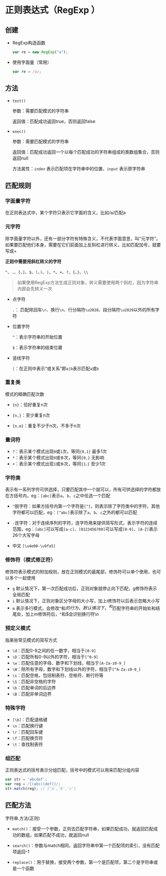 # 正则表达式（RegExp ）

## 创建

* RegExp构造函数

  ```js
  var re = new RegExp("a");
  ```

* 使用字面量（常用）

  ```js
  var re = /a/;
  ```



## 方法

* `test()` 

  参数：需要匹配模式的字符串

  返回值：匹配成功返回true，否则返回false

* `exec()`

  参数：需要匹配模式的字符串

  返回值：匹配成功返回一个以每个匹配成功的字符串组成的类数组集合，否则返回null

  方法属性：`index` 表示匹配项在字符串中的位置、`input` 表示原字符串



## 匹配规则

### 字面量字符

在正则表达式中，某个字符只表示它字面的含义，比如/a/匹配a

### 元字符

除字面量字符以外，还有一部分字符有特殊含义，不代表字面意思，叫“元字符”。如果要匹配他们本身，需要在它们前面加上反斜杠进行转义，比如匹配加号，就要写成\+

**正则中需要用斜杠转义的字符**

`^`、`.`、`[`、`]`、`$`、`(`、`)`、`|`、`*`、`+`、`?`、`{`、`}`、`\\`

> 如果使用RegExp方法生成正则对象，转义需要使用两个斜杠，因为字符串内部会先转义一次

* 点字符

  `.`： 匹配除回车`\r`、换行`\n`、行分隔符`\u2028`、段分隔符`\u2029`以外的所有字符

* 位置字符

  `^`：表示字符串的开始位置

  `$`：表示字符串的结束位置

* 竖线字符

  `|`：在正则中表示“或关系”即`a|b`表示匹配`a`或`b`

### 重复类

模式的精确匹配次数

* `{n}`：恰好重复n次

* `{n,}`：至少重复n次

* `{n,m}`：重复不少于n次，不多于n次

### 量词符

* `?`：表示某个模式出现`0`或`1`次，等同`{0,1}` 最多1次
* `*`：表示某个模式出现`0`或`多`次，等同`{0,}` 无影响
* `+`：表示某个模式出现`1`或`多`次，等同`{1，}` 至少1次

### 字符类

表示有一系列字符可供选择，只要匹配其中一个就可以，所有可供选择的字符都放在方括号内，eg：`[abc]`表示`a`、`b`、`c`之中任选一个匹配

* `^`脱字符：如果方括号内第一个字符是`[^]`，则表示除了字符类中的字符，其他字符都可以匹配，eg：`[^abc]`表示除了`a`、`b`、`c`之外的都可以匹配
* `-`连字符：对于连续序列的字符，连字符用来提供简写形式，表示字符的连续范围，eg：`[abc]`可以写成`[a-c]`、`[0123456789]`可以写成`[0-9]`、`[A-Z]`表示26个大写字母

* 中文 `[\u4e00-\u9fa5]`

### 修饰符（模式修正符）

修饰符表示模式的附加规则，放在正则模式的最尾部，修饰符可以单个使用，也可以多个一起使用

* `g` 默认情况下，第一次匹配成功后，正则对象就停止向下匹配，g修饰符表示全局匹配
* `i` 默认情况下，正则对象区分字母的大小写，加上i修饰符以后表示忽略大小写
* `m` 表示多行模式，会修改^和$的行为，默认情况下，^和$匹配字符串的开始处和结尾处，加上m修饰符后，^和$会识别换行符\n

### 预定义模式

指某些常见模式的简写方式

* `\d`：匹配0-9之间的任一数字，相当于`[0-9]`
* `\D`：匹配所有0-9以外的字符，相当于`[^0-9]`
* `\w`：匹配任意的字母、数字和下划线，相当于`[A-Za-z0-9_]`
* `\W`：除所有字母，数字和下划线以外的字符，相当于`[^A-Za-z0-9_]`
* `\s`：匹配空格，包括制表符、空格符、断行符等
* `\S`：匹配非空格的字符
* `\b`：匹配单词的后边界
* `\B`：匹配非单词边界

### 特殊字符

* `[\b]`：匹配退格键
* `\n`：匹配换行键
* `\r`：匹配回车键
* `\f`：匹配换页符
* `\t`：查找制表符

### 组匹配

正则表达式的括号表示分组匹配，括号中的模式可以用来匹配分组内容

```js
var str = 'abcdef';
var reg = /[(abc)(def)]/;
str.match(reg); // ['a','b','c']
```



## 匹配方法

字符串.方法(正则)

* `match()`：接受一个参数，正则去匹配字符串，如果匹配成功，就返回匹配成功的数组，如果匹配不成功，就返回null

* `search()`：参数与match相同，返回字符串中第一个匹配项的索引，没有匹配项返回-1

* `replace()`：用于替换，接受两个参数，第一个是匹配项，第二个是字符串或是一个函数

  




















